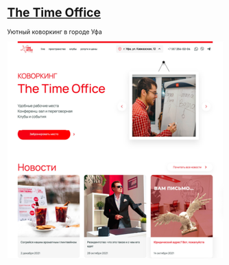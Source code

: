 # [The Time Office](https://timeoffice.club)

Уютный коворкинг в городе Уфа

![Главная страница](images/screenshot.png)
